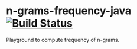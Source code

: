 n-grams-frequency-java [![Build Status](http://img.shields.io/travis/guillaume-nargeot/n-grams-frequency-java/master.svg)](https://travis-ci.org/guillaume-nargeot/n-grams-frequency-java)
======================

Playground to compute frequency of n-grams.

